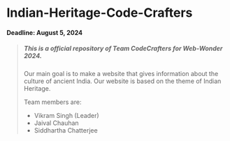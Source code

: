 
# Indian-Heritage-Code-Crafters
#### Deadline: August 5, 2024
> ##### This is a official repository of Team CodeCrafters for Web-Wonder 2024.
> Our main goal is to make a website that gives information about the culture of ancient India. Our website is based on the theme of Indian Heritage.
> 
> Team members are:
>   - Vikram Singh (Leader)
>   - Jaival Chauhan
>   - Siddhartha Chatterjee
>

